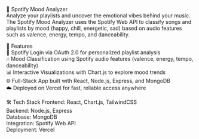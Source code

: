 🎵 Spotify Mood Analyzer<br>
Analyze your playlists and uncover the emotional vibes behind your music. The Spotify Mood Analyzer uses the Spotify Web API to classify songs and playlists by mood (happy, chill, energetic, sad) based on audio features such as valence, energy, tempo, and danceability.

🚀 Features<br>
🔐 Spotify Login via OAuth 2.0 for personalized playlist analysis<br>
🎶 Mood Classification using Spotify audio features (valence, energy, tempo, danceability)<br>
📊 Interactive Visualizations with Chart.js to explore mood trends<br>
🌐 Full-Stack App built with React, Node.js, Express, and MongoDB<br>
☁️ Deployed on Vercel for fast, reliable access anywhere

🛠️ Tech Stack
Frontend: React, Chart.js, TailwindCSS<br>
Backend: Node.js, Express<br>
Database: MongoDB<br>
Integration: Spotify Web API<br>
Deployment: Vercel
